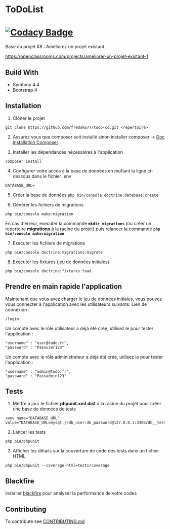 # ToDoList  

[![Codacy Badge](https://app.codacy.com/project/badge/Grade/db4350e3a3074aaf96fc304d98360c7e)](https://www.codacy.com/gh/fredsko77/todo-co/dashboard?utm_source=github.com&amp;utm_medium=referral&amp;utm_content=fredsko77/todo-co&amp;utm_campaign=Badge_Grade)
========

Base du projet #8 : Améliorez un projet existant

https://openclassrooms.com/projects/ameliorer-un-projet-existant-1


## Build With  

- Symfony 4.4
- Bootstrap 4

## Installation

1. Clôner le projet
```
git clone https://github.com/fredsko77/todo-co.git <répertoire>
```

2. Assurez vous que composer soit installé sinon installer composer -> [Doc installation Composer](https://getcomposer.org/download/)

3. Installer les dépendances nécessaires à l'application
```
composer install
```

4. Configurer votre accès à la base de données en mofiant la ligne ci-dessous dans le fichier .env
```
DATABASE_URL=
```

5. Créer la base de données
```php bin/console doctrine:database:create```

6. Générer les fichiers de migrations 
```
php bin/console make:migration
``` 
En cas d'erreur, executer la commande **`mkdir migrations`** (ou créer un repertoire **migrations** à la racine du projet) puis relancer la commande **`php bin/console make:migration`**

7. Executer les fichiers de migrations 
``` 
php bin/console doctrine:migrations:migrate
```

8. Executer les fixtures (jeu de données initiales)
``` 
php bin/console doctrine:fixtures:load
```

## Prendre en main rapide l'application
Maintenant que vous avez charger le jeu de données initiales, vous pouvez vous connecter à l'application avec les utilisateurs suivants: 
Lien de connexion :

```/login```

Un compte avec le rôle utilisateur a déjà été crée, utilisez le pour tester l'application :

```
"username" : "user@todo.fr",
"password" : "Passuser123"
```

Un compte avec le rôle administrateur a déjà été crée, utilisez le pour tester l'application :

```
"username" : "admin@todo.fr",
"password" : "Passadmin123"
```


## Tests

1. Mettre à jour le fichier **phpunit.xml.dist** à la racine du projet pour créer une base de données de tests
```
<env name="DATABASE_URL" value="DATABASE_URL=mysql://db_user:db_password@127.0.0.1:3306/db__test_name"/>
```

2. Lancer les tests
```
php bin/phpunit
```

3. Afficher les détails sur la couverture de code des tests dans un fichier HTML 
```
php bin/phpunit --coverage-html=tests/coverage
```

## Blackfire 

Installer [blackfire](/blob/master/README.md) pour analyser la performance de votre codes

## Contributing

To contribute see [CONTRIBUTING.md](https://github.com/JeanD34/p8-sf4/blob/master/CONTRIBUTING.md)

